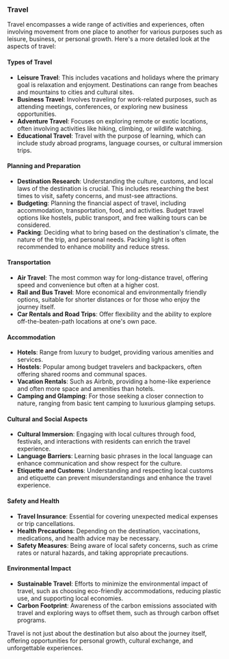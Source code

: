 ### Travel

Travel encompasses a wide range of activities and experiences, often involving movement from one place to another for various purposes such as leisure, business, or personal growth. Here's a more detailed look at the aspects of travel:

#### Types of Travel
- **Leisure Travel**: This includes vacations and holidays where the primary goal is relaxation and enjoyment. Destinations can range from beaches and mountains to cities and cultural sites.
- **Business Travel**: Involves traveling for work-related purposes, such as attending meetings, conferences, or exploring new business opportunities.
- **Adventure Travel**: Focuses on exploring remote or exotic locations, often involving activities like hiking, climbing, or wildlife watching.
- **Educational Travel**: Travel with the purpose of learning, which can include study abroad programs, language courses, or cultural immersion trips.

#### Planning and Preparation
- **Destination Research**: Understanding the culture, customs, and local laws of the destination is crucial. This includes researching the best times to visit, safety concerns, and must-see attractions.
- **Budgeting**: Planning the financial aspect of travel, including accommodation, transportation, food, and activities. Budget travel options like hostels, public transport, and free walking tours can be considered.
- **Packing**: Deciding what to bring based on the destination's climate, the nature of the trip, and personal needs. Packing light is often recommended to enhance mobility and reduce stress.

#### Transportation
- **Air Travel**: The most common way for long-distance travel, offering speed and convenience but often at a higher cost.
- **Rail and Bus Travel**: More economical and environmentally friendly options, suitable for shorter distances or for those who enjoy the journey itself.
- **Car Rentals and Road Trips**: Offer flexibility and the ability to explore off-the-beaten-path locations at one's own pace.

#### Accommodation
- **Hotels**: Range from luxury to budget, providing various amenities and services.
- **Hostels**: Popular among budget travelers and backpackers, often offering shared rooms and communal spaces.
- **Vacation Rentals**: Such as Airbnb, providing a home-like experience and often more space and amenities than hotels.
- **Camping and Glamping**: For those seeking a closer connection to nature, ranging from basic tent camping to luxurious glamping setups.

#### Cultural and Social Aspects
- **Cultural Immersion**: Engaging with local cultures through food, festivals, and interactions with residents can enrich the travel experience.
- **Language Barriers**: Learning basic phrases in the local language can enhance communication and show respect for the culture.
- **Etiquette and Customs**: Understanding and respecting local customs and etiquette can prevent misunderstandings and enhance the travel experience.

#### Safety and Health
- **Travel Insurance**: Essential for covering unexpected medical expenses or trip cancellations.
- **Health Precautions**: Depending on the destination, vaccinations, medications, and health advice may be necessary.
- **Safety Measures**: Being aware of local safety concerns, such as crime rates or natural hazards, and taking appropriate precautions.

#### Environmental Impact
- **Sustainable Travel**: Efforts to minimize the environmental impact of travel, such as choosing eco-friendly accommodations, reducing plastic use, and supporting local economies.
- **Carbon Footprint**: Awareness of the carbon emissions associated with travel and exploring ways to offset them, such as through carbon offset programs.

Travel is not just about the destination but also about the journey itself, offering opportunities for personal growth, cultural exchange, and unforgettable experiences.